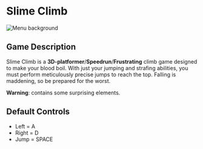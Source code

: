 # Slime Climb

![Menu background](https://github.com/adobv/SlimeClimb/assets/149056709/5b840e7b-b40c-4b57-bf57-2c7c96efc00f)
## Game Description

Slime Climb is a **3D-platformer**/**Speedrun**/**Frustrating** climb game designed to make your blood boil. With just your jumping and strafing abilities, you must perform meticulously precise jumps to reach the top. Falling is maddening, so be prepared for the worst.

**Warning**: contains some surprising elements.

## Default Controls

- Left 	= A
- Right = D
- Jump 	= SPACE
